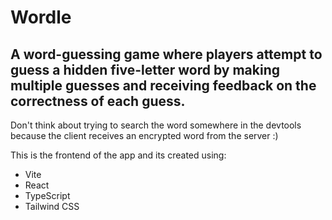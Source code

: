 # Wordle

## A word-guessing game where players attempt to guess a hidden five-letter word by making multiple guesses and receiving feedback on the correctness of each guess.

Don't think about trying to search the word somewhere in the devtools because the client receives an encrypted word from the server :)

This is the frontend of the app and its created using:

* Vite
* React
* TypeScript
* Tailwind CSS